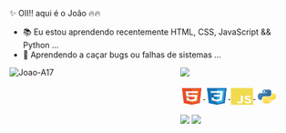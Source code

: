 ✨ OII!! aqui é o João 🔥🔥

- 📚 Eu estou aprendendo recentemente HTML, CSS, JavaScript && Python ...
- 🐛 Aprendendo a caçar bugs ou falhas de sistemas ...

<div>
  <a href="https://github.com/Joao-A17">
  <img height="180em" src="https://github-readme-stats.vercel.app/api?username=Joao-A17&show_icons=true&theme=chartreuse-dark&include_all_commits=true&count_private=true"/>
  <!--<img height="180em" src="https://github-readme-stats.vercel.app/api/top-langs/?username=Joao-A17&layout=compact&langs_count=7&theme=synthwave"/>-->
  <img align="left" alt="Joao-A17" height="300" width="300" src="https://i.pinimg.com/originals/25/f5/0b/25f50bca01a360d940cf512d2b336871.gif">
</div>
 <div style="display: inline_block"><br>
  <img align="center" alt="Joao-A17-HTML" height="30" width="40" src="https://raw.githubusercontent.com/devicons/devicon/master/icons/html5/html5-original.svg">
  <img align="center" alt="Joao-A17-CSS" height="30" width="40" src="https://raw.githubusercontent.com/devicons/devicon/master/icons/css3/css3-original.svg">
  <img align="center" alt="Joao-A17-Js" height="30" width="40" src="https://raw.githubusercontent.com/devicons/devicon/master/icons/javascript/javascript-plain.svg">
  <img align="center" alt="Joao-A17-Python" height="30" width="40" src="https://raw.githubusercontent.com/devicons/devicon/master/icons/python/python-original.svg">
</div>
  
  <br>
  
<div>
  <a href="https://instagram.com/joao_vic2k" target="_blank"><img src="https://img.shields.io/badge/-Instagram-%23E4405F?style=for-the-badge&logo=instagram&logoColor=white" target="_blank"></a>
  <a href = "mailto:joaovictorca2004@gmail.com"><img src="https://img.shields.io/badge/-Gmail-%23333?style=for-the-badge&logo=gmail&logoColor=white" target="_blank"></a>
  
  <!--[Snake animation](https://github.com/Joao-A17/Joao-A17/blob/output/github-contribution-grid-snake.svg)-->
  
</div>
